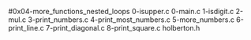 #0x04-more_functions_nested_loops
0-isupper.c
0-main.c
1-isdigit.c
2-mul.c
3-print_numbers.c
4-print_most_numbers.c
5-more_numbers.c
6-print_line.c
7-print_diagonal.c
8-print_square.c
holberton.h
